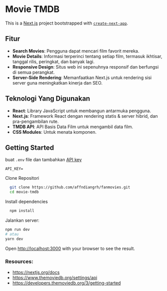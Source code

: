 # Movie TMDB

This is a [Next.js](https://nextjs.org/) project bootstrapped with [`create-next-app`](https://github.com/vercel/next.js/tree/canary/packages/create-next-app).

## Fitur

- **Search Movies**: Pengguna dapat mencari film favorit mereka.
- **Movie Details**: Informasi terperinci tentang setiap film, termasuk ikhtisar, tanggal rilis, peringkat, dan banyak lagi.
- **Responsive Design**: Situs web ini sepenuhnya responsif dan berfungsi di semua perangkat.
- **Server-Side Rendering**: Memanfaatkan Next.js untuk rendering sisi server guna meningkatkan kinerja dan SEO.

## Teknologi Yang Digunakan

- **React**: Library JavaScript untuk membangun antarmuka pengguna.
- **Next.js**: Framework React dengan rendering statis & server hibrid, dan pra-pengambilan rute.
- **TMDB API**: API Basis Data Film untuk mengambil data film.
- **CSS Modules**: Untuk menata komponen.
  
## Getting Started

buat `.env` file dan tambahkan [API key](https://www.themoviedb.org/settings/api)

```env
API_KEY=
```

Clone Repositori
 ```bash
   git clone https://github.com/affndiangrh/fanmovies.git
   cd movie-tmdb
```
Install dependencies
```bash
  npm install
```

Jalankan server:
```bash
npm run dev
# atau
yarn dev
```

Open [http://localhost:3000](http://localhost:3000) with your browser to see the result.

### Resources:

- https://nextjs.org/docs
- https://www.themoviedb.org/settings/api
- https://developers.themoviedb.org/3/getting-started
